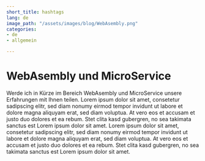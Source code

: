 ```yaml
---
short_title: hashtags
lang: de
image_path: "/assets/images/blog/WebAsembly.png"
categories:
- de
- allgemein

---
```


# WebAsembly und MicroService

Werde ich in Kürze im Bereich WebAsembly und MicroService unsere Erfahrungen mit Ihnen teilen.
Lorem ipsum dolor sit amet, consetetur sadipscing elitr, sed diam nonumy eirmod tempor invidunt ut labore et dolore magna aliquyam erat, sed diam voluptua. At vero eos et accusam et justo duo dolores et ea rebum. Stet clita kasd gubergren, no sea takimata sanctus est Lorem ipsum dolor sit amet. Lorem ipsum dolor sit amet, consetetur sadipscing elitr, sed diam nonumy eirmod tempor invidunt ut labore et dolore magna aliquyam erat, sed diam voluptua. At vero eos et accusam et justo duo dolores et ea rebum. Stet clita kasd gubergren, no sea takimata sanctus est Lorem ipsum dolor sit amet.

